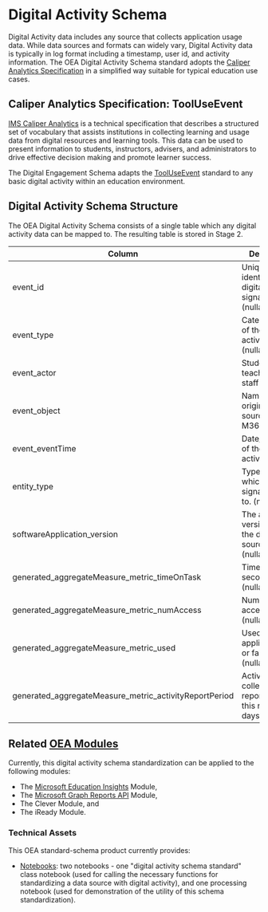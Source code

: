 # Digital Activity Schema

Digital Activity data includes any source that collects application usage data. While data sources and formats can widely vary, Digital Activity data is typically in log format including a timestamp, user id, and activity information. The OEA Digital Activity Schema standard adopts the [Caliper Analytics Specification](https://www.imsglobal.org/spec/caliper/v1p2) in a simplified way suitable for typical education use cases.

## Caliper Analytics Specification: ToolUseEvent

[IMS Caliper Analytics](https://www.imsglobal.org/spec/caliper/v1p2) is a technical specification that describes a structured set of vocabulary that assists institutions in collecting learning and usage data from digital resources and learning tools. This data can be used to present information to students, instructors, advisers, and administrators to drive effective decision making and promote learner success.

The Digital Engagement Schema adapts the [ToolUseEvent](https://www.imsglobal.org/spec/caliper/v1p2#tooluseevent) standard to any basic digital activity within an education environment.

## Digital Activity Schema Structure

The OEA Digital Activity Schema consists of a single table which any digital activity data can be mapped to. The resulting table is stored in Stage 2.

| Column | Description |
| --- | --- |
| event_id | Unique identifier of the digital activity signal (nullable). |
| event_type | Categorization of the digital activity types (nullable). |
| event_actor | Student, teacher, or staff identifier. |
| event_object | Name of the original data source such as M365. |
| event_eventTime | Date/timestamp of the digital activity. |
| entity_type | Type of entity which activity signal belongs to. (nullable) |
| softwareApplication_version | The appication version from the data source. (nullable) |
| generated_aggregateMeasure_metric_timeOnTask | Time on task in seconds. (nullable) |
| generated_aggregateMeasure_metric_numAccess | Number of accesses.  (nullable) |
| generated_aggregateMeasure_metric_used | Used the application true or false.  (nullable) |
| generated_aggregateMeasure_metric_activityReportPeriod | Activity data collected is reported over this number of days.  (nullable) |

## Related [OEA Modules](https://github.com/cstohlmann/OpenEduAnalytics/tree/main/modules)

Currently, this digital activity schema standardization can be applied to the following modules:
- The [Microsoft Education Insights](https://github.com/microsoft/OpenEduAnalytics/tree/main/modules/Microsoft_Data/Microsoft_Education_Insights_Premium) Module,
- The [Microsoft Graph Reports API](https://github.com/microsoft/OpenEduAnalytics/tree/main/modules/Microsoft_Data/Microsoft_Graph) Module, 
- The Clever Module, and
- The iReady Module.


### Technical Assets

This OEA standard-schema product currently provides:
 - [Notebooks](https://github.com/cstohlmann/OpenEduAnalytics/tree/main/modules/_OEA_Schemas/Digital_Activity/notebook): two notebooks - one "digital activity schema standard" class notebook (used for calling the necessary functions for standardizing a data source with digital activity), and one processing notebook (used for demonstration of the utility of this schema standardization).
